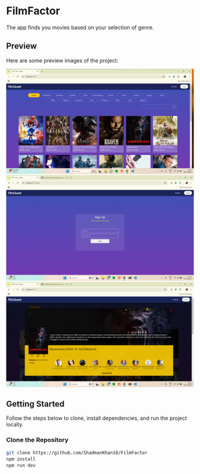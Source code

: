 # FilmFactor

The app finds you movies based on your selection of genre.

## Preview

Here are some preview images of the project:

![FilmFactor 1](src/assets/filmFactor1.png)
![FilmFactor 2](src/assets/filmFactor2.png)
![FilmFactor 3](src/assets/filmFactor3.png)

## Getting Started

Follow the steps below to clone, install dependencies, and run the project locally.

### Clone the Repository

```sh
git clone https://github.com/ShadmanKhan10/FilmFactor
npm install
npm run dev
```

